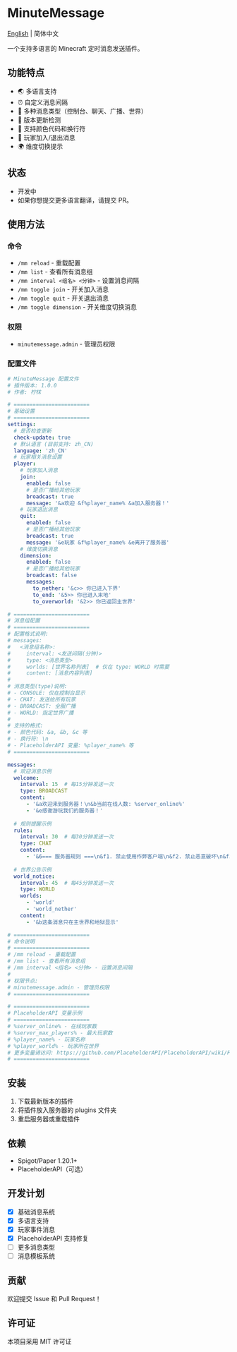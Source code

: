 # MinuteMessage

[English](README_EN.md) | 简体中文

一个支持多语言的 Minecraft 定时消息发送插件。

## 功能特点

- 🌏 多语言支持
- ⏰ 自定义消息间隔
- 🎯 多种消息类型（控制台、聊天、广播、世界）
- 🔄 版本更新检测
- 🎨 支持颜色代码和换行符
- 👋 玩家加入/退出消息
- 🌍 维度切换提示

## 状态

- 开发中
- 如果你想提交更多语言翻译，请提交 PR。

## 使用方法

### 命令

- `/mm reload` - 重载配置
- `/mm list` - 查看所有消息组
- `/mm interval <组名> <分钟>` - 设置消息间隔
- `/mm toggle join` - 开关加入消息
- `/mm toggle quit` - 开关退出消息
- `/mm toggle dimension` - 开关维度切换消息

### 权限

- `minutemessage.admin` - 管理员权限

### 配置文件 

```yml
# MinuteMessage 配置文件
# 插件版本: 1.0.0
# 作者: 柠枺

# ========================
# 基础设置
# ========================
settings:
  # 是否检查更新
  check-update: true
  # 默认语言 (目前支持: zh_CN)
  language: 'zh_CN'
  # 玩家相关消息设置
  player:
    # 玩家加入消息
    join:
      enabled: false
      # 是否广播给其他玩家
      broadcast: true
      message: '&a欢迎 &f%player_name% &a加入服务器！'
    # 玩家退出消息
    quit:
      enabled: false
      # 是否广播给其他玩家
      broadcast: true
      message: '&e玩家 &f%player_name% &e离开了服务器'
    # 维度切换消息
    dimension:
      enabled: false
      # 是否广播给其他玩家
      broadcast: false
      messages:
        to_nether: '&c>> 你已进入下界'
        to_end: '&5>> 你已进入末地'
        to_overworld: '&2>> 你已返回主世界'

# ========================
# 消息组配置
# ========================
# 配置格式说明:
# messages:
#   <消息组名称>:
#     interval: <发送间隔(分钟)>
#     type: <消息类型>
#     worlds: [世界名称列表]  # 仅在 type: WORLD 时需要
#     content: [消息内容列表]
#
# 消息类型(type)说明:
# - CONSOLE: 仅在控制台显示
# - CHAT: 发送给所有玩家
# - BROADCAST: 全服广播
# - WORLD: 指定世界广播
#
# 支持的格式:
# - 颜色代码: &a, &b, &c 等
# - 换行符: \n
# - PlaceholderAPI 变量: %player_name% 等
# ========================

messages:
  # 欢迎消息示例
  welcome:
    interval: 15  # 每15分钟发送一次
    type: BROADCAST
    content:
      - '&a欢迎来到服务器！\n&b当前在线人数: %server_online%'
      - '&e感谢游玩我们的服务器！'
  
  # 规则提醒示例
  rules:
    interval: 30  # 每30分钟发送一次
    type: CHAT
    content:
      - '&6=== 服务器规则 ===\n&f1. 禁止使用作弊客户端\n&f2. 禁止恶意破坏\n&f3. 请与其他玩家和谐相处'
  
  # 世界公告示例
  world_notice:
    interval: 45  # 每45分钟发送一次
    type: WORLD
    worlds: 
      - 'world'
      - 'world_nether'
    content:
      - '&b这条消息只在主世界和地狱显示'

# ========================
# 命令说明
# ========================
# /mm reload - 重载配置
# /mm list - 查看所有消息组
# /mm interval <组名> <分钟> - 设置消息间隔
#
# 权限节点:
# minutemessage.admin - 管理员权限
# ========================

# ========================
# PlaceholderAPI 变量示例
# ========================
# %server_online% - 在线玩家数
# %server_max_players% - 最大玩家数
# %player_name% - 玩家名称
# %player_world% - 玩家所在世界
# 更多变量请访问: https://github.com/PlaceholderAPI/PlaceholderAPI/wiki/Placeholders
# ======================== 
```

## 安装

1. 下载最新版本的插件
2. 将插件放入服务器的 plugins 文件夹
3. 重启服务器或重载插件

## 依赖

- Spigot/Paper 1.20.1+
- PlaceholderAPI（可选）

## 开发计划

- [x] 基础消息系统
- [x] 多语言支持
- [x] 玩家事件消息
- [x] PlaceholderAPI 支持修复
- [ ] 更多消息类型
- [ ] 消息模板系统

## 贡献

欢迎提交 Issue 和 Pull Request！

## 许可证

本项目采用 MIT 许可证
